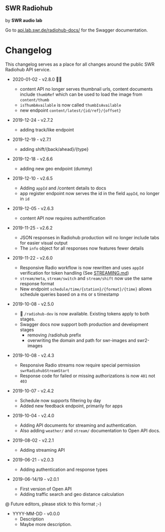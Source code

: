 ## SWR Radiohub
by **SWR audio lab**  

Go to [api.lab.swr.de/radiohub-docs/](https://api.lab.swr.de/radiohub-docs/#/) for the Swagger documentation.

# Changelog

This changelog serves as a place for all changes around the public SWR Radiohub API service.

- 2020-01-02 - v2.8.0 🍾🥂
  - content API no longer serves thumbnail urls, content documents include `thumbRef` which can be used to load the image from `content/thumb`
  - `isThumbAvailable` is now called `thumbIsAvailable`
  - new endpoint `content/latest/{id/ref}/{offset}`

- 2019-12-24 - v2.7.2
  - adding track/like endpoint

- 2019-12-19 - v2.7.1
  - adding shift/{back/ahead}/{type}

- 2019-12-18 - v2.6.6
  - adding new geo endpoint (dummy)

- 2019-12-10 - v2.6.5
  - Adding `appId` and /content details to docs
  - app register endpoint now serves the id in the field `appId`, no longer in `id`

- 2019-12-05 - v2.6.3
  - content API now requires authentification 

- 2019-11-25 - v2.6.2
  - JSON responses in Radiohub production will no longer include tabs for easier visual output
  - The `info` object for all responses now features fewer details

- 2019-11-22 - v2.6.0
  - Responsive Radio workflow is now rewritten and uses `appId` verification for token handling (See [STREAMING.md](docs/STREAMING.md))
  - `stream/meta`, `stream/switch` and `stream/shift` now use the same response format
  - New endpoint `schedule/time/{station}/{format}/{time}` allows schedule queries based on a ms or s timestamp

- 2019-10-08 - v2.5.0
  - 🎉 `/radiohub-dev` is now available. Existing tokens apply to both stages.
  - Swagger docs now support both production and development stages
    - removing /radiohub prefix
    - overwriting the domain and path for swr-images and swr2-images

- 2019-10-08 - v2.4.3
  - Responsive Radio streams now require special permission `swrRadiohubStreamStart`
  - Response code for failed or missing authorizations is now `401` not `403`

- 2019-10-07 - v2.4.2
  - Schedule now supports filtering by day
  - Added new feedback endpoint, primarily for apps

- 2019-10-04 - v2.4.0
  - Adding API documents for streaming and authentication.
  - Also adding `weather/` and `stream/` documentation to Open API docs.

- 2019-08-02 - v2.2.1
  - Adding streaming API

- 2019-06-21 - v2.0.3
  - Adding authentication and response types

- 2019-06-14/19 - v2.0.1
  - First version of Open API
  - Adding traffic search and geo distance calculation


@ Future editors, please stick to this format ;-)
- YYYY-MM-DD - v0.0.0
  - Description
  - Maybe more description.
